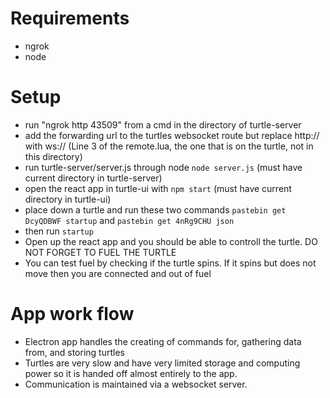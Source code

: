 # Requirements
- ngrok
- node

# Setup
- run "ngrok http 43509" from a cmd in the directory of turtle-server
- add the forwarding url to the turtles websocket route but replace http:// with ws:// (Line 3 of the remote.lua, the one that is on the turtle, not in this directory)
- run turtle-server/server.js through node `node server.js` (must have current directory in turtle-server)
- open the react app in turtle-ui with `npm start` (must have current directory in turtle-ui)
- place down a turtle and run these two commands `pastebin get DcyQDBWF startup` and `pastebin get 4nRg9CHU json`
- then run `startup`
- Open up the react app and you should be able to controll the turtle. DO NOT FORGET TO FUEL THE TURTLE
- You can test fuel by checking if the turtle spins. If it spins but does not move then you are connected and out of fuel

# App work flow
- Electron app handles the creating of commands for, gathering data from, and storing turtles
- Turtles are very slow and have very limited storage and computing power so it is handed off almost entirely to the app.
- Communication is maintained via a websocket server.